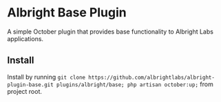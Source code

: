 # Albright Base Plugin
A simple October plugin that provides base functionality to Albright Labs applications.

## Install
Install by running `git clone https://github.com/albrightlabs/albright-plugin-base.git plugins/albright/base; php artisan october:up;` from project root.
